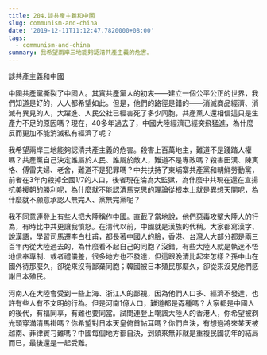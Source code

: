 ```yaml
---
title: 204.談共產主義和中國
slug: communism-and-china
date: '2019-12-11T11:12:47.7820000+08:00'
tags:
  - communism-and-china
summary: 我希望兩岸三地能夠認清共產主義的危害。
---
```



談共產主義和中國



中國共產黨撕裂了中國人。其實共產黨人的初衷——建立一個公平公正的世界，我們知道是好的，人人都希望如此。但是，他們的路徑是錯的——消滅商品經濟、消滅有異見的人，大躍進、人民公社已經害死了多少同胞，共產黨人還相信這只是生產力不足的原因嗎？現在，40多年過去了，中國大陸經濟已經突飛猛進，為什麼反而更加不能消滅私有經濟了呢？



我希望兩岸三地能夠認清共產主義的危害。殺害上百萬地主，難道不是踐踏人權嗎？共產黨自己決定誰屬於人民、誰屬於敵人，難道不是專政嗎？殺害田漢、陳寅恪、傅雷夫婦、老舍，難道不是犯罪嗎？中共扶持了柬埔寨共產黨和朝鮮勞動黨，前者在3年內殺掉全國1/7的人口，後者現在淪為大監獄，為什麼中共現在還在宣揚抗美援朝的勝利呢，為什麼就不能認清馬克思的理論從根本上就是異想天開呢，為什麼就不願意承認人無完人、黨無完黨呢？



我不同意連登上有些人把大陸稱作中國。直截了當地說，他們惡毒攻擊大陸人的行為，有時比中共更讓我憤怒。在清代以前，中國就是漢族的代稱。大家都寫漢字、說漢語，學習司馬遷李白杜甫，都長著中國人的臉，香港、台灣人大部分都是兩三百年內從大陸過去的，為什麼看不起自己的同胞？沒錯，有些大陸人就是執迷不悟地信奉專制、或者禮儀差，很多地方也不發達，但這跟晚清比起來怎樣？孫中山在國外待那麼久，卻從來沒有鄙棄同胞；韓國被日本殖民那麼久，卻從來沒見他們感謝日本殖民。



河南人在大陸會受到一些上海、浙江人的鄙視，因為他們人口多、經濟不發達，也許有些人有不文明的行為。但是河南1億人口，難道都是孬種嗎？大家都是中國人的後代，有福同享，有難也要同當。試問連登上嘲諷大陸人的香港人，你希望被剃光頭穿滿清馬褂嗎？你希望對日本天皇俯首帖耳嗎？你們自決，有想過將來某天被越南、菲律賓刁難嗎？中國每個地方都自決，到頭來無非就是重複民國初年的結局而已，最後還是一起受難。
